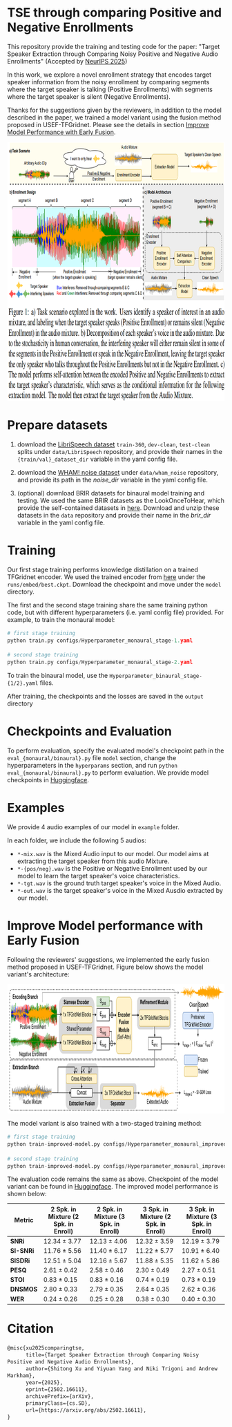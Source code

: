 # TSE through comparing Positive and Negative Enrollments
This repository provide the training and testing code for the paper: "Target Speaker Extraction through Comparing Noisy Positive and Negative Audio Enrollments" (Accepted by [NeurIPS 2025](https://neurips.cc/virtual/2025/poster/117224))

In this work, we explore a novel enrollment strategy that encodes target speaker information from the noisy enrollment by comparing segments where the target speaker is talking (Positive Enrollments) with segments where the target speaker is silent (Negative Enrollments).

Thanks for the suggestions given by the reviewers, in addition to the model described in the paper, we trained a model variant using the fusion method proposed in USEF-TFGridnet. Please see the details in section [Improve Model Performance with Early Fusion](#improve-model-performance-with-early-fusion).

<p align="center">
  <img align="middle" height="600" src="assets/task-formulation.png"/>
</p>

# Prepare datasets

1. download the [LibriSpeech dataset](https://www.openslr.org/12) `train-360`, `dev-clean`, `test-clean` splits under `data/LibriSpeech` repository, and provide their names in the `{train/val}_dataset_dir` variable in the yaml config file.

2. download the [WHAM! noise dataset](http://wham.whisper.ai/) under `data/wham_noise` repository, and provide its path in the *noise_dir* variable in the yaml config file.

3. (optional) download BRIR datasets for binaural model training and testing. We used the same BRIR datasets as the LookOnceToHear, which provide the self-contained datasets in [here](https://drive.google.com/drive/u/1/folders/1-Jx23GXdjPe33EF5jGZpj6zn-kIm5jHR). Download and unzip these datasets in the `data` repository and provide their name in the *brir_dir* variable in the yaml config file.

# Training 

Our first stage training performs knowledge distillation on a trained TFGridnet encoder. We used the trained encoder from [here](https://drive.google.com/file/d/1CP0zbZExcqvNLdP9epyhY4fEVp_oQr59/view) under the `runs/embed/best.ckpt`. Download the checkpoint and move under the `model` directory.

The first and the second stage training share the same training python code, but with different hyperparameters (i.e. yaml config file) provided. For example, to train the monaural model:

```python
# first stage training
python train.py configs/Hyperparameter_monaural_stage-1.yaml

# second stage training
python train.py configs/Hyperparameter_monaural_stage-2.yaml
```

To train the binaural model, use the `Hyperparameter_binaural_stage-{1/2}.yaml` files.

After training, the checkpoints and the losses are saved in the `output` directory

# Checkpoints and Evaluation

To perform evaluation, specify the evaluated model's checkpoint path in the `eval_{monaural/binaural}.py` file `model` section, change the hyperparameters in the `hyperparams` section, and run `python eval_{monaural/binaural}.py` to perform evaluation. We provide model checkpoints in [Huggingface](https://huggingface.co/ShitongXu/TSE-Pos-Neg-Enroll/tree/main). 


# Examples
We provide 4 audio examples of our model in `example` folder. 

In each folder, we include the following 5 audios:
- `*-mix.wav` is the Mixed Audio input to our model. Our model aims at extracting the target speaker from this audio Mixture. 
- `*-{pos/neg}.wav` is the Positive or Negative Enrollment used by our model to learn the target speaker's voice characteristics.
- `*-tgt.wav` is the ground truth target speaker's voice in the Mixed Audio.
- `*-out.wav` is the target speaker's voice in the Mixed Ausdio extracted by our model. 

# Improve Model performance with Early Fusion

Following the reviewers' suggestions, we implemented the early fusion method proposed in USEF-TFGridnet. Figure below shows the model variant's architecture:

<p align="center">
  <img align="middle" height="300" src="assets/model-variant-architecture.png"/>
</p>


The model variant is also trained with a two-staged training method:

```python
# first stage training
python train-improved-model.py configs/Hyperparameter_monaural_improved_stage-1.yaml

# second stage training
python train-improved-model.py configs/Hyperparameter_monaural_improved_stage-2.yaml
```

The evaluation code remains the same as above. Checkpoint of the model variant can be found in [Huggingface](https://huggingface.co/ShitongXu/TSE-Pos-Neg-Enroll/blob/main/improved-monaural.pt). The improved model performance is shown below:

| Metric       | 2 Spk. in Mixture (2 Spk. in Enroll) | 2 Spk. in Mixture (3 Spk. in Enroll) | 3 Spk. in Mixture (2 Spk. in Enroll) | 3 Spk. in Mixture (3 Spk. in Enroll) | 
|--------------|--------------------------|--------------------------|--------------------------|--------------------------|
| **SNRi**  | 12.34 $\pm$ 3.77 | 12.13 $\pm$ 4.06 | 12.32 $\pm$ 3.59 | 12.19 $\pm$ 3.79 |
| **SI-SNRi** | 11.76 $\pm$ 5.56 | 11.40 $\pm$ 6.17 | 11.22 $\pm$ 5.77 | 10.91 $\pm$ 6.40 |
| **SISDRi** | 12.51 $\pm$ 5.04 | 12.16 $\pm$ 5.67 | 11.88 $\pm$ 5.35 | 11.62 $\pm$ 5.86 |
| **PESQ**     | 2.61 $\pm$ 0.42 | 2.58 $\pm$ 0.46 | 2.30 $\pm$ 0.49 | 2.27 $\pm$ 0.51 |
| **STOI**     | 0.83 $\pm$ 0.15 | 0.83 $\pm$ 0.16 | 0.74 $\pm$ 0.19 | 0.73 $\pm$ 0.19 |
| **DNSMOS**   | 2.80 $\pm$ 0.33 | 2.79 $\pm$ 0.35 | 2.64 $\pm$ 0.35 | 2.62 $\pm$ 0.36 |
| **WER**      | 0.24 $\pm$ 0.26 | 0.25 $\pm$ 0.28 | 0.38 $\pm$ 0.30 | 0.40 $\pm$ 0.30 |

# Citation
```
@misc{xu2025comparingtse,
      title={Target Speaker Extraction through Comparing Noisy Positive and Negative Audio Enrollments}, 
      author={Shitong Xu and Yiyuan Yang and Niki Trigoni and Andrew Markham},
      year={2025},
      eprint={2502.16611},
      archivePrefix={arXiv},
      primaryClass={cs.SD},
      url={https://arxiv.org/abs/2502.16611}, 
}
```
